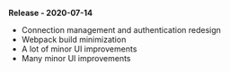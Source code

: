 **Release - 2020-07-14**

- Connection management and authentication redesign
- Webpack build minimization
- A lot of minor UI improvements
- Many minor UI improvements
